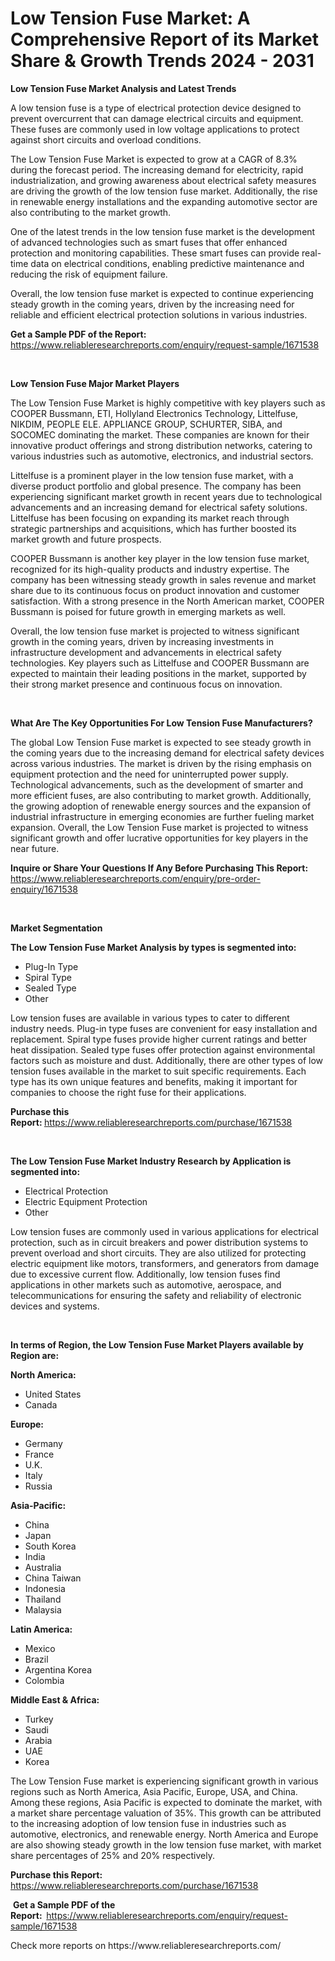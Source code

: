 <p><h1>Low Tension Fuse Market: A Comprehensive Report of its Market Share & Growth Trends 2024 - 2031</h1></p><p><strong>Low Tension Fuse Market Analysis and Latest Trends</strong></p>
<p><p>A low tension fuse is a type of electrical protection device designed to prevent overcurrent that can damage electrical circuits and equipment. These fuses are commonly used in low voltage applications to protect against short circuits and overload conditions.</p><p>The Low Tension Fuse Market is expected to grow at a CAGR of 8.3% during the forecast period. The increasing demand for electricity, rapid industrialization, and growing awareness about electrical safety measures are driving the growth of the low tension fuse market. Additionally, the rise in renewable energy installations and the expanding automotive sector are also contributing to the market growth.</p><p>One of the latest trends in the low tension fuse market is the development of advanced technologies such as smart fuses that offer enhanced protection and monitoring capabilities. These smart fuses can provide real-time data on electrical conditions, enabling predictive maintenance and reducing the risk of equipment failure.</p><p>Overall, the low tension fuse market is expected to continue experiencing steady growth in the coming years, driven by the increasing need for reliable and efficient electrical protection solutions in various industries.</p></p>
<p><strong>Get a Sample PDF of the Report:&nbsp;</strong> <a href="https://www.reliableresearchreports.com/enquiry/request-sample/1671538">https://www.reliableresearchreports.com/enquiry/request-sample/1671538</a></p>
<p>&nbsp;</p>
<p><strong>Low Tension Fuse Major Market Players</strong></p>
<p><p>The Low Tension Fuse Market is highly competitive with key players such as COOPER Bussmann, ETI, Hollyland Electronics Technology, Littelfuse, NIKDIM, PEOPLE ELE. APPLIANCE GROUP, SCHURTER, SIBA, and SOCOMEC dominating the market. These companies are known for their innovative product offerings and strong distribution networks, catering to various industries such as automotive, electronics, and industrial sectors.</p><p>Littelfuse is a prominent player in the low tension fuse market, with a diverse product portfolio and global presence. The company has been experiencing significant market growth in recent years due to technological advancements and an increasing demand for electrical safety solutions. Littelfuse has been focusing on expanding its market reach through strategic partnerships and acquisitions, which has further boosted its market growth and future prospects.</p><p>COOPER Bussmann is another key player in the low tension fuse market, recognized for its high-quality products and industry expertise. The company has been witnessing steady growth in sales revenue and market share due to its continuous focus on product innovation and customer satisfaction. With a strong presence in the North American market, COOPER Bussmann is poised for future growth in emerging markets as well.</p><p>Overall, the low tension fuse market is projected to witness significant growth in the coming years, driven by increasing investments in infrastructure development and advancements in electrical safety technologies. Key players such as Littelfuse and COOPER Bussmann are expected to maintain their leading positions in the market, supported by their strong market presence and continuous focus on innovation.</p></p>
<p>&nbsp;</p>
<p><strong>What Are The Key Opportunities For Low Tension Fuse Manufacturers?</strong></p>
<p><p>The global Low Tension Fuse market is expected to see steady growth in the coming years due to the increasing demand for electrical safety devices across various industries. The market is driven by the rising emphasis on equipment protection and the need for uninterrupted power supply. Technological advancements, such as the development of smarter and more efficient fuses, are also contributing to market growth. Additionally, the growing adoption of renewable energy sources and the expansion of industrial infrastructure in emerging economies are further fueling market expansion. Overall, the Low Tension Fuse market is projected to witness significant growth and offer lucrative opportunities for key players in the near future.</p></p>
<p><strong>Inquire or Share Your Questions If Any Before Purchasing This Report:</strong> <a href="https://www.reliableresearchreports.com/enquiry/pre-order-enquiry/1671538">https://www.reliableresearchreports.com/enquiry/pre-order-enquiry/1671538</a></p>
<p>&nbsp;</p>
<p><strong>Market Segmentation</strong></p>
<p><strong>The Low Tension Fuse Market Analysis by types is segmented into:</strong></p>
<p><ul><li>Plug-In Type</li><li>Spiral Type</li><li>Sealed Type</li><li>Other</li></ul></p>
<p><p>Low tension fuses are available in various types to cater to different industry needs. Plug-in type fuses are convenient for easy installation and replacement. Spiral type fuses provide higher current ratings and better heat dissipation. Sealed type fuses offer protection against environmental factors such as moisture and dust. Additionally, there are other types of low tension fuses available in the market to suit specific requirements. Each type has its own unique features and benefits, making it important for companies to choose the right fuse for their applications.</p></p>
<p><strong>Purchase this Report:&nbsp;</strong><a href="https://www.reliableresearchreports.com/purchase/1671538">https://www.reliableresearchreports.com/purchase/1671538</a></p>
<p>&nbsp;</p>
<p><strong>The Low Tension Fuse Market Industry Research by Application is segmented into:</strong></p>
<p><ul><li>Electrical Protection</li><li>Electric Equipment Protection</li><li>Other</li></ul></p>
<p><p>Low tension fuses are commonly used in various applications for electrical protection, such as in circuit breakers and power distribution systems to prevent overload and short circuits. They are also utilized for protecting electric equipment like motors, transformers, and generators from damage due to excessive current flow. Additionally, low tension fuses find applications in other markets such as automotive, aerospace, and telecommunications for ensuring the safety and reliability of electronic devices and systems.</p></p>
<p>&nbsp;</p>
<p><strong>In terms of Region, the Low Tension Fuse Market Players available by Region are:</strong></p>
<p>
    <p> <strong> North America: </strong>
        <ul>
            <li>United States</li>
            <li>Canada</li>
        </ul>
        </p> 
    <p> <strong> Europe: </strong>
        <ul>
            <li>Germany</li>
            <li>France</li>
            <li>U.K.</li>
            <li>Italy</li>
            <li>Russia</li>
        </ul>
        </p> 
    <p> <strong> Asia-Pacific: </strong>
        <ul>
            <li>China</li>
            <li>Japan</li>
            <li>South Korea</li>
            <li>India</li>
            <li>Australia</li>
            <li>China Taiwan</li>
            <li>Indonesia</li>
            <li>Thailand</li>
            <li>Malaysia</li>
        </ul>
        </p> 
    <p> <strong> Latin America: </strong>
        <ul>
            <li>Mexico</li>
            <li>Brazil</li>
            <li>Argentina Korea</li>
            <li>Colombia</li>
        </ul>
        </p> 
    <p> <strong> Middle East & Africa: </strong>
        <ul>
            <li>Turkey</li>
            <li>Saudi</li>
            <li>Arabia</li>
            <li>UAE</li>
            <li>Korea</li>
        </ul>
    </p>
    </p>
<p><p>The Low Tension Fuse market is experiencing significant growth in various regions such as North America, Asia Pacific, Europe, USA, and China. Among these regions, Asia Pacific is expected to dominate the market, with a market share percentage valuation of 35%. This growth can be attributed to the increasing adoption of low tension fuse in industries such as automotive, electronics, and renewable energy. North America and Europe are also showing steady growth in the low tension fuse market, with market share percentages of 25% and 20% respectively.</p></p>
<p><strong>Purchase this Report: </strong><a href="https://www.reliableresearchreports.com/purchase/1671538">https://www.reliableresearchreports.com/purchase/1671538</a></p>
<p>&nbsp;<strong>Get a Sample PDF of the Report:&nbsp;&nbsp;</strong><a href="https://www.reliableresearchreports.com/enquiry/request-sample/1671538">https://www.reliableresearchreports.com/enquiry/request-sample/1671538</a></p>
<p><strong></strong></p>
<p>Check more reports on https://www.reliableresearchreports.com/</p>